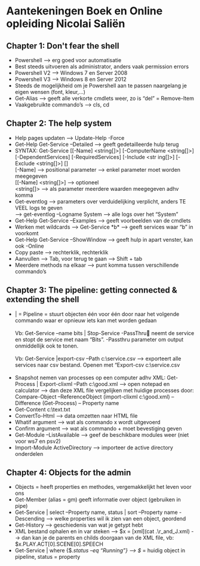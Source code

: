 # Aantekeningen Boek en Online opleiding Nicolai Saliën #


## Chapter 1: Don't fear the shell  ##

- Powershell --> erg goed voor automatisatie <br>
- Best steeds uitvoeren als administrator, anders vaak permission errors<br>
- Powershell V2 --> Windows 7 en Server 2008<br>
- Powershell V3 --> Windows 8 en Server 2012<br>
- Steeds de mogelijkheid om je Powershell aan te passen naargelang je eigen wensen (font, kleur,…)<br>
- Get-Alias --> geeft alle verkorte cmdlets weer, zo is “del” = Remove-Item<br>
- Vaakgebruikte commando’s --> cls, cd

## Chapter 2: The help system  ##

- Help pages updaten --> Update-Help -Force <br>
- Get-Help Get-Service –Detailed --> geeft gedetailleerde hulp terug<br>
- SYNTAX: Get-Service [[-Name] <string[]>] [-ComputerName <string[]>] [-DependentServices] [-RequiredServices] [-Include <str ing[]>] [-Exclude <string[]>]  [<CommonParameters>]<br>
	[-Name] --> positional parameter --> enkel parameter moet worden meegegeven<br>
	[[-Name] <string[]>] --> optioneel<br>
	<string[]> --> als parameter meerdere waarden meegegeven adhv komma<br>
- Get-eventlog --> parameters over verduidelijking verplicht, anders TE VEEL logs te geven<br>
--> get-eventlog –Logname System --> alle logs over het “System”<br>
- Get-Help Get-Service –Examples --> geeft voorbeelden van de cmdlets<br>
- Werken met wildcards --> Get-Service \*b* --> geeft services waar “b” in voorkomt<br>
- Get-Help Get-Service –ShowWindow --> geeft hulp in apart venster, kan ook -Online<br>
- Copy paste --> rechterklik, rechterklik<br>
- Aanvullen --> Tab, voor terug te gaan --> Shift + tab<br>
- Meerdere methods na elkaar --> punt komma tussen verschillende commando’s

## Chapter 3: The pipeline: getting connected & extending the shell  ##

- | = Pipeline = stuurt objecten één voor één door naar het volgende commando waar er opnieuw iets kan met worden gedaan<br><br>
Vb: Get-Service –name bits | Stop-Service -PassThru neemt de service en stopt de service met naam “Bits”. -Passthru parameter om output onmiddellijk ook te tonen. <br><br>
Vb: Get-Service |export-csv –Path c:\service.csv --> exporteert alle services naar csv bestand. Openen met “Export-csv c:\service.csv<br><br>
- Snapshot nemen van processes op een computer adhv XML: Get-Process | Export-clixml –Path c:\good.xml --> open notepad en calculator --> dan deze XML file vergelijken met huidige processes door:<br>
	Compare-Object –ReferenceObject (import-clixml c:\good.xml) –Difference (Get-Process) –    Property name
- Get-Content c:\text.txt
- ConvertTo-Html --> data omzetten naar HTML file
- Whatif argument --> wat als commando x wordt uitgevoerd
- Confirm argument --> wat als commando + moet bevestiging geven
- Get-Module –ListAvailable --> geef de beschikbare modules weer (niet voor ws7 en psv2)
- Import-Module ActiveDirectory --> importeer de active directory onderdelen

## Chapter 4: Objects for the admin  ##

- Objects = heeft properties en methodes, vergemakkelijkt het leven voor ons 
- Get-Member (alias = gm) geeft informatie over object (gebruiken in pipe)
- Get-Service | select –Property name, status | sort –Property name -Descending --> welke properties wil ik zien van een object, geordend
- Get-History --> geschiedenis van wat je getypt hebt
- XML bestand ophalen en in var steken --> $x = [xml](cat .\r_and_J.xml)
	--> dan kan je de parents en childs doorgaan van de XML file, vb:
		$x.PLAY.ACT[0].SCENE[0].SPEECH
-  Get-Service | where {$_.status –eq “Running”} --> $_ = huidig object in pipeline, status = property
